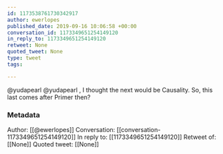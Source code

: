 ```yaml
---
id: 1173538761730342917
author: ewerlopes
published_date: 2019-09-16 10:06:58 +00:00
conversation_id: 1173349651254149120
in_reply_to: 1173349651254149120
retweet: None
quoted_tweet: None
type: tweet
tags:

---
```


@yudapearl @yudapearl , I thought the next would be Causality.  So, this last comes after Primer then?

### Metadata

Author: [[@ewerlopes]]
Conversation: [[conversation-1173349651254149120]]
In reply to: [[1173349651254149120]]
Retweet of: [[None]]
Quoted tweet: [[None]]
